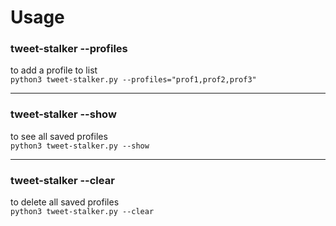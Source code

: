 # Usage

### tweet-stalker --profiles 
to add a profile to list <br/>
`python3 tweet-stalker.py --profiles="prof1,prof2,prof3"`

------

### tweet-stalker --show 
to see all saved profiles <br/>
`python3 tweet-stalker.py --show`

------

### tweet-stalker --clear 
to delete all saved profiles <br/>
`python3 tweet-stalker.py --clear`